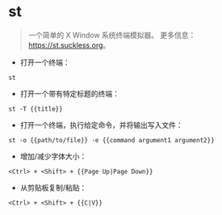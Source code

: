 # st

> 一个简单的 X Window 系统终端模拟器。
> 更多信息：<https://st.suckless.org>。

- 打开一个终端：

`st`

- 打开一个带有特定标题的终端：

`st -T {{title}}`

- 打开一个终端，执行给定命令，并将输出写入文件：

`st -o {{path/to/file}} -e {{command argument1 argument2}}`

- 增加/减少字体大小：

`<Ctrl> + <Shift> + {{Page Up|Page Down}}`

- 从剪贴板复制/粘贴：

`<Ctrl> + <Shift> + {{C|V}}`
